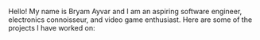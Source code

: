 Hello! My name is Bryam Ayvar and I am an aspiring software engineer, electronics connoisseur, and video game enthusiast. Here are some of the projects I have worked on:
